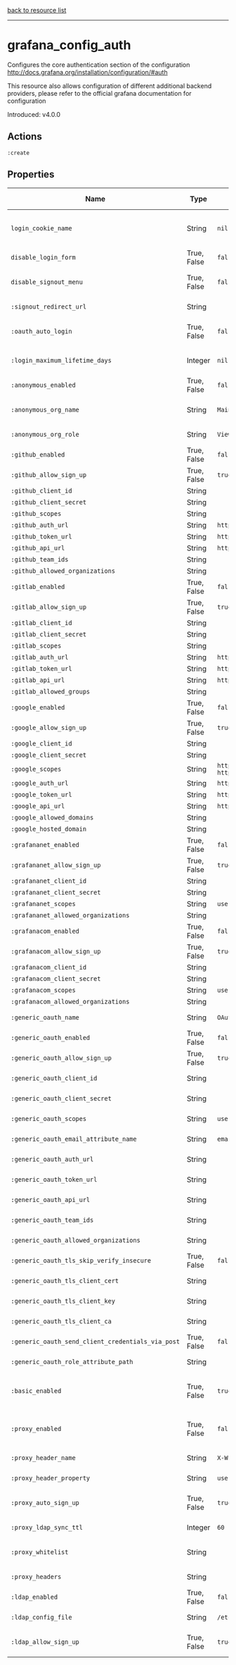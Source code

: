 [back to resource list](https://github.com/sous-chefs/grafana#resources)

---

# grafana_config_auth

Configures the core authentication section of the configuration <http://docs.grafana.org/installation/configuration/#auth>

This resource also allows configuration of different additional backend providers, please refer to the official grafana documentation for configuration

Introduced: v4.0.0

## Actions

`:create`

## Properties

| Name                                              | Type          |  Default                    | Description                                                         | Allowed Values
| ------------------------------------------------  | ------------- | --------------------------- | ------------------------------------------------------------------  | --------------- |
| `login_cookie_name`                               | String        | `nil`                       | Session cookie name,  default changed at Grafana 6.0.0 so programatically determining default in install action |
| `disable_login_form`                              | True, False   | `false`                     | Set to true to disable (hide) the login form, useful if you use OAuth | true, false
| `disable_signout_menu`                            | True, False   | `false`                     | Set to true to disable the signout link in the side menu. useful if you use auth.proxy | true, false
| `:signout_redirect_url`                           | String        |                             | URL to redirect the user to after sign out                          |
| `:oauth_auto_login`                               | True, False   | `false`                     | Set to true to attempt login with OAuth automatically, skipping the login screen| true, false
| `:login_maximum_lifetime_days`                    | Integer       | `nil`                       | The number of days to set the session cookie lifetime to if auth enabled |
| `:anonymous_enabled`                              | True, False   | `false`                     | enable anonymous access                                             | true, false
| `:anonymous_org_name`                             | String        | `Main Org.`                 | specify organization name that should be used for unauthenticated users|
| `:anonymous_org_role`                             | String        | `Viewer`                    | specify role for unauthenticated users                              |
| `:github_enabled`                                 | True, False   | `false`                     | Enable github OAuth  See <http://docs.grafana.org/auth/github/>     | true, false
| `:github_allow_sign_up`                           | True, False   | `true`                      | <http://docs.grafana.org/auth/github/>                                | true, false
| `:github_client_id`                               | String        |                             | <http://docs.grafana.org/auth/github/>                                |
| `:github_client_secret`                           | String        |                             | <http://docs.grafana.org/auth/github/>                               |
| `:github_scopes`                                  | String        |                             | <http://docs.grafana.org/auth/github/>                                |
| `:github_auth_url`                                | String        | `https://github.com/login/oauth/authorize` | <http://docs.grafana.org/auth/github/>                 |
| `:github_token_url`                               | String        | `https://github.com/login/oauth/access_token` | <http://docs.grafana.org/auth/github/>              |
| `:github_api_url`                                 | String        | `https://api.github.com/user` | <http://docs.grafana.org/auth/github/>                              |
| `:github_team_ids`                                | String        |                             | <http://docs.grafana.org/auth/github/>                                |
| `:github_allowed_organizations`                   | String        |                             | <http://docs.grafana.org/auth/github/>                                |
| `:gitlab_enabled`                                 | True, False   | `false`                     | Enable gitlab OAuth <http://docs.grafana.org/auth/gitlab/>          | true, false
| `:gitlab_allow_sign_up`                           | True, False   | `true`                      | <http://docs.grafana.org/auth/gitlab/>                                | true, false
| `:gitlab_client_id`                               | String        |                             | <http://docs.grafana.org/auth/gitlab/>                                |
| `:gitlab_client_secret`                           | String        |                             | <http://docs.grafana.org/auth/gitlab/>                                |
| `:gitlab_scopes`                                  | String        |                             | <http://docs.grafana.org/auth/gitlab/>                                |
| `:gitlab_auth_url`                                | String        | `https://gitlab.com/oauth/authorize` | <http://docs.grafana.org/auth/gitlab/>                       |
| `:gitlab_token_url`                               | String        | `https://gitlab.com/oauth/token` | <http://docs.grafana.org/auth/gitlab/>                           |
| `:gitlab_api_url`                                 | String        | `https://gitlab.com/api/v4` | <http://docs.grafana.org/auth/gitlab/>                                |
| `:gitlab_allowed_groups`                          | String        |                             | <http://docs.grafana.org/auth/gitlab/>                                |
| `:google_enabled`                                 | True, False   | `false`                     | Enable Google OAuth <http://docs.grafana.org/auth/google/>          | true, false
| `:google_allow_sign_up`                           | True, False   | `true`                      | <http://docs.grafana.org/auth/google/>                                | true, false
| `:google_client_id`                               | String        |                             | <http://docs.grafana.org/auth/google/>                                |
| `:google_client_secret`                           | String        |                             | <http://docs.grafana.org/auth/google/>                                |
| `:google_scopes`                                  | String        | `https://www.googleapis.com/auth/userinfo.profile https://www.googleapis.com/auth/userinfo.email` | http://docs.grafana.org/auth/google/|
| `:google_auth_url`                                | String        | `https://accounts.google.com/o/oauth2/auth` | <http://docs.grafana.org/auth/google/>                |
| `:google_token_url`                               | String        | `https://accounts.google.com/o/oauth2/token` | <http://docs.grafana.org/auth/google/>               |
| `:google_api_url`                                 | String        | `https://www.googleapis.com/oauth2/v1/userinfo` | <http://docs.grafana.org/auth/google/>            |
| `:google_allowed_domains`                         | String        |                             | <http://docs.grafana.org/auth/google/>                                |
| `:google_hosted_domain`                           | String        |                             | <http://docs.grafana.org/auth/google/>                                |
| `:grafananet_enabled`                             | True, False   | `false`                     | Grafana.com Authentication                                          | true, false
| `:grafananet_allow_sign_up`                       | True, False   | `true`                      | Grafana.com Authentication                                          | true, false
| `:grafananet_client_id`                           | String        |                             | Grafana.com Authentication                                          |
| `:grafananet_client_secret`                       | String        |                             | Grafana.com Authentication                                          |
| `:grafananet_scopes`                              | String        | `user:email`                | Grafana.com Authentication                                          |
| `:grafananet_allowed_organizations`               | String        |                             | Grafana.com Authentication                                          |
| `:grafanacom_enabled`                             | True, False   | `false`                     | Grafana.com Authentication                                          |
| `:grafanacom_allow_sign_up`                       | True, False   | `true`                      | Grafana.com Authentication                                          |
| `:grafanacom_client_id`                           | String        |                             | Grafana.com Authentication                                          |
| `:grafanacom_client_secret`                       | String        |                             | Grafana.com Authentication                                          |
| `:grafanacom_scopes`                              | String        | `user:email`                | Grafana.com Authentication                                          |
| `:grafanacom_allowed_organizations`               | String        |                             | Grafana.com Authentication                                          |
| `:generic_oauth_name`                             | String        | `OAuth`                     | <http://docs.grafana.org/auth/generic-oauth/>                         |
| `:generic_oauth_enabled`                          | True, False   | `false`                     | Enable Generic OAuth                                                | true, false
| `:generic_oauth_allow_sign_up`                    | True, False   | `true`                      | <http://docs.grafana.org/auth/generic-oauth/>                         | true, false
| `:generic_oauth_client_id`                        | String        |                             | <http://docs.grafana.org/auth/generic-oauth/>                         |
| `:generic_oauth_client_secret`                    | String        |                             | <http://docs.grafana.org/auth/generic-oauth/>                         |
| `:generic_oauth_scopes`                           | String        | `user:email`                | <http://docs.grafana.org/auth/generic-oauth/>                         |
| `:generic_oauth_email_attribute_name`             | String        | `email:primary`             | <http://docs.grafana.org/auth/generic-oauth/>                         |
| `:generic_oauth_auth_url`                         | String        |                             | <http://docs.grafana.org/auth/generic-oauth/>                         |
| `:generic_oauth_token_url`                        | String        |                             | <http://docs.grafana.org/auth/generic-oauth/>                         |
| `:generic_oauth_api_url`                          | String        |                             | <http://docs.grafana.org/auth/generic-oauth/>                         |
| `:generic_oauth_team_ids`                         | String        |                             | <http://docs.grafana.org/auth/generic-oauth/>                         |
| `:generic_oauth_allowed_organizations`            | String        |                             | <http://docs.grafana.org/auth/generic-oauth/>                         |
| `:generic_oauth_tls_skip_verify_insecure`         | True, False   | `false`                     | <http://docs.grafana.org/auth/generic-oauth/>                         | true, false
| `:generic_oauth_tls_client_cert`                  | String        |                             | <http://docs.grafana.org/auth/generic-oauth/>                         |
| `:generic_oauth_tls_client_key`                   | String        |                             | <http://docs.grafana.org/auth/generic-oauth/>                         |
| `:generic_oauth_tls_client_ca`                    | String        |                             | <http://docs.grafana.org/auth/generic-oauth/>                         |
| `:generic_oauth_send_client_credentials_via_post` | True, False   | `false`                     | <http://docs.grafana.org/auth/generic-oauth/>                         | true, false
| `:generic_oauth_role_attribute_path`              | String        |                             | <http://docs.grafana.org/auth/generic-oauth/>                         |
| `:basic_enabled`                                  | True, False   | `true`                      | Basic auth is enabled by default and works with the built in Grafana user password authentication system and LDAP authentication integration| true, false
| `:proxy_enabled`                                  | True, False   | `false`                     | Defaults to false, but set to true to enable this feature (http://docs.grafana.org/auth/auth-proxy/)| true, false
| `:proxy_header_name`                              | String        | `X-WEBAUTH-USER`            | HTTP Header name that will contain the username or email            |
| `:proxy_header_property`                          | String        | `username`                  | HTTP Header property, defaults to `username` but can also be `email`|
| `:proxy_auto_sign_up`                             | True, False   |  `true`                     | Set to `true` to enable auto sign up of users who do not exist in Grafana DB. Defaults to `true`.| true, false
| `:proxy_ldap_sync_ttl`                            | Integer       | `60`                        | If combined with Grafana LDAP integration define sync interval      |
| `:proxy_whitelist`                                | String        |                             | Limit where auth proxy requests come from by configuring a list of IP addresses|
| `:proxy_headers`                                  | String        |                             | Optionally define more headers to sync other user attributes        |
| `:ldap_enabled`                                   | True, False   | `false`                     | Set to `true` to enable LDAP integration (http://docs.grafana.org/auth/ldap/)| true, false
| `:ldap_config_file`                               | String        | `/etc/grafana/ldap.toml`    | Path to the LDAP specific configuration file                        |
| `:ldap_allow_sign_up`                             | True, False   | `true`                      | Allow sign up should almost always be true (default) to allow new Grafana users to be created| true, false
